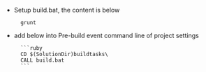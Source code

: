 * Setup build.bat, the content is below

		grunt
		


* add below into Pre-build event command line of project settings

		```ruby
		CD $(SolutionDir)buildtasks\
		CALL build.bat
		```



